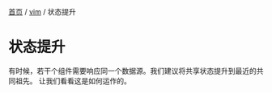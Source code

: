 [首页](https://printjs.github.io/blog) / [vim](https://printjs.github.io/blog/docs/react) / 状态提升

# 状态提升
有时候，若干个组件需要响应同一个数据源。我们建议将共享状态提升到最近的共同祖先。 让我们看看这是如何运作的。


